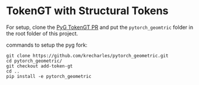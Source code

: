 # TokenGT with Structural Tokens

For setup, clone the [PyG TokenGT PR](https://github.com/michailmelonas/pytorch_geometric) and put the `pytorch_geomtric` folder in the root folder of this project.

commands to setup the pyg fork:

```
git clone https://github.com/krecharles/pytorch_geometric.git
cd pytorch_geometric/
git checkout add-token-gt
cd ..
pip install -e pytorch_geometric
```
